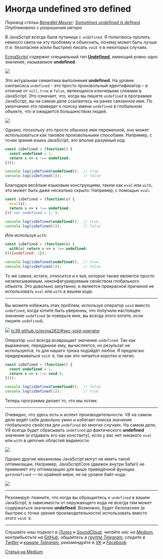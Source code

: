 # Иногда undefined это defined

*Перевод статьи  [Benedikt Meurer](http://benediktmeurer.de): [Sometimes undefined is defined](https://medium.com/@bmeurer/sometimes-undefined-is-defined-7701e1c9eff8). Опубликовано с разрешения автора*

В JavaScript всегда была путаница с `undefined`. Я попытаюсь пролить немного света на эту проблему и объяснить, почему может быть лучше (т.е. безопаснее и/или быстрее) писать `void 0` в некоторых случаях.

[EcmaScript](https://tc39.github.io/ecma262) содержит специальный тип [**Undefined**](https://tc39.github.io/ecma262/#sec-ecmascript-language-types-undefined-type), имеющий ровно одно значение, называемое **undefined**.

![](https://cdn-images-1.medium.com/max/1440/1*YypO_ktnhkZt-PnQ49cU5g.png)

Это актуальная семантика выполнения **undefined**. На уровне синтаксиса `undefined` - это просто произвольный идентификатор – в отличие от `null`, `true` и `false`, являющихся ключевыми словами в JavaScript. Это означает, что, когда вы пишете `undefined` в программе JavaScript, вы на самом деле ссылаетесь на ранее связанное имя. По умолчанию это приведет к поиску имени `undefined` в глобальном объекте, что и ожидается большинством людей.

![](https://cdn-images-1.medium.com/max/1440/1*BA91YUgpvZ9aOI4Xh3Wk8A.png)

Однако, поскольку это просто обычное имя переменной, оно может использоваться как таковое произвольными способами. Например, с точки зрения языка JavaScript, это вполне разумный код:

```javascript
const isDefined = (function() {
  const undefined = 1;
  return x => x !== undefined;
})();

console.log(isDefined(undefined));  // true
console.log(isDefined(1));          // false
```

Благодаря весёлым языковым конструкциям, таким как `eval` или `with`, это может быть даже несколько скрыто. Например, с помощью `eval`:

```javascript
const isDefined = (function(s) {
  eval(s);
  return x => x !== undefined;
})('var undefined = 1;');

console.log(isDefined(undefined));  // true
console.log(isDefined(1));          // false
```

Или используя `with`:

```javascript
const isDefined = (function(o) {
  with(o) return x => x !== undefined;
})({undefined: 1});

console.log(isDefined(undefined));  // true
console.log(isDefined(1));          // false
```

То же самое, кстати, относится и к `NaN`, которое также является просто незаписываемым, неконфигурируемым свойством глобального объекта. Это довольно запутанно, и является прекрасной причиной не использовать `eval` или `with` в вашем коде.

---

Вы можете избежать этих проблем, используя оператор `void` вместо `undefined`, когда хотите быть уверенны, что получили настоящее значение `undefined` (и поверьте мне, вы всегда этого хотите, если пишите `undefined`).

![](https://cdn-images-1.medium.com/max/1440/1*FiFSYpmswu-zbs4FcdAXzQ.png)
[tc39.github.io/ecma262/#sec-void-operator](tc39.github.io/ecma262/#sec-void-operator)

Оператор `void` всегда возвращает значение `undefined`. Так как выражение, переданное ему, вычисляется, но результат не используется, то для нашего трюка подойдёт любое. Я предлагаю придерживаться `void 0`, так как это читается коротко и легко.

```javascript
const isDefined = (function() {
  const undefined = 1;
  return x => x !== void 0;
})();

console.log(isDefined(undefined));  // false
console.log(isDefined(1));          // true
```

Теперь программа делает то, что мы хотим.

---

Очевидно, что здесь есть и аспект производительности. V8 на самом деле ведёт себя довольно умно и избегает поиска значения глобального свойства для `undefined` во многих случаях. На самом деле, V8 всегда будет сбрасывать `undefined` до фактического **undefined** значения (и отдавать его как константу), если у вас нет никакого `eval` или `with` в цепочке областей видимости.

![](https://cdn-images-1.medium.com/max/1440/1*VcwOlirpsR7mrc33t6wiiA.png)

Однако другие механизмы JavaScript могут не иметь такой оптимизации. Например, JavaScriptCore (движок внутри Safari) не применяет эту оптимизацию для выше приведённой функции `getUndefined` — по крайней мере, не на уровне байт-кода:

![](https://cdn-images-1.medium.com/max/1440/1*dgXA6fypc2JAgpR0mDGuAw.png)

---

Резюмируя: помните, что когда вы обращаетесь к `undefined` в вашем JavaScript, в зависимости от окружающего кода не всегда там может содержаться значение **undefined**. Возможно, будет безопаснее (и быстрее с точки зрения производительности) использовать вместо этого `void 0`.

---

*Слушайте наш подкаст в [iTunes](https://itunes.apple.com/ru/podcast/девшахта/id1226773343) и [SoundCloud](https://soundcloud.com/devschacht), читайте нас на [Medium](https://medium.com/devschacht), контрибьютьте на [GitHub](https://github.com/devSchacht), общайтесь в [группе Telegram](https://t.me/devSchacht), следите в [Twitter](https://twitter.com/DevSchacht) и [канале Telegram](https://t.me/devSchachtChannel), рекомендуйте в [VK](https://vk.com/devschacht) и [Facebook](https://www.facebook.com/devSchacht).*

[Статья на Medium](https://medium.com/devschacht/benedikt-meurer-sometimes-undefined-is-defined-91f32af4532c)

